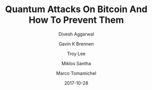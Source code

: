 ---
layout: writing
title: Quantum Attacks On Bitcoin And How To Prevent Them
date: 2017-10-28
categories: ['Bitcoin']
author: ['Divesh Aggarwal', 'Gavin K Brennen', 'Troy Lee', 'Miklos Santha', 'Marco Tomamichel']
external_url: https://arxiv.org/pdf/1710.10377.pdf
---